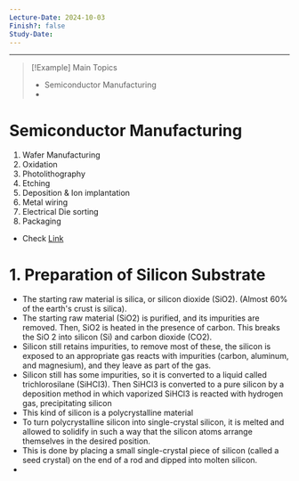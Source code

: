 ```yaml
---
Lecture-Date: 2024-10-03
Finish?: false
Study-Date:
---
```

---
>[!Example] Main Topics
>- Semiconductor Manufacturing 
>-
>

# Semiconductor Manufacturing 

1. Wafer Manufacturing 
2. Oxidation 
3. Photolithography
4. Etching 
5. Deposition & Ion implantation 
6. Metal wiring 
7. Electrical Die sorting 
8. Packaging 

- Check [Link](https://youtu.be/Bu52CE55BN0?si=2PxehTkmrIQNFGSo)



# 1. Preparation of Silicon Substrate 
- The starting raw material is silica, or silicon dioxide (SiO2). (Almost 60% of the earth's crust is silica).
- The starting raw material (SiO2) is purified, and its impurities are removed. Then, SiO2 is heated in the presence of carbon. This breaks the SiO 2 into silicon (Si) and carbon dioxide (CO2).
- Silicon still retains impurities, to remove most of these, the silicon is exposed to an appropriate gas reacts with impurities (carbon, aluminum, and magnesium), and they leave as part of the gas.
- Silicon still has some impurities, so it is converted to a liquid called trichlorosilane (SiHCI3). Then SiHCl3 is converted to a pure silicon by a deposition method in which vaporized SiHCl3 is reacted with hydrogen gas, precipitating silicon
- This kind of silicon is a polycrystalline material
- To turn polycrystalline silicon into single-crystal silicon, it is melted and allowed to solidify in such a way that the silicon atoms arrange themselves in the desired position.
- This is done by placing a small single-crystal piece of silicon (called a seed crystal) on the end of a rod and dipped into molten silicon.
- 